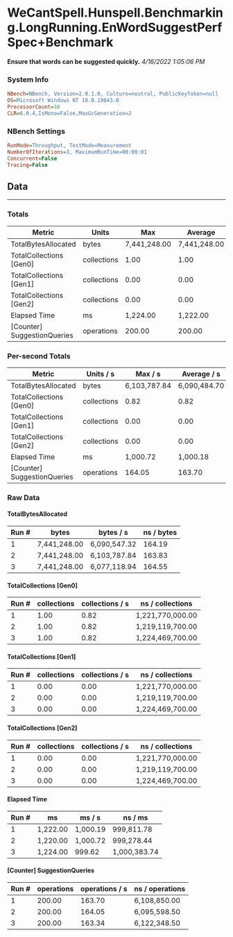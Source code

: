 ﻿# WeCantSpell.Hunspell.Benchmarking.LongRunning.EnWordSuggestPerfSpec+Benchmark
__Ensure that words can be suggested quickly.__
_4/16/2022 1:05:06 PM_
### System Info
```ini
NBench=NBench, Version=2.0.1.0, Culture=neutral, PublicKeyToken=null
OS=Microsoft Windows NT 10.0.19043.0
ProcessorCount=16
CLR=6.0.4,IsMono=False,MaxGcGeneration=2
```

### NBench Settings
```ini
RunMode=Throughput, TestMode=Measurement
NumberOfIterations=3, MaximumRunTime=00:00:01
Concurrent=False
Tracing=False
```

## Data
-------------------

### Totals
|          Metric |           Units |             Max |         Average |             Min |          StdDev |
|---------------- |---------------- |---------------- |---------------- |---------------- |---------------- |
|TotalBytesAllocated |           bytes |    7,441,248.00 |    7,441,248.00 |    7,441,248.00 |            0.00 |
|TotalCollections [Gen0] |     collections |            1.00 |            1.00 |            1.00 |            0.00 |
|TotalCollections [Gen1] |     collections |            0.00 |            0.00 |            0.00 |            0.00 |
|TotalCollections [Gen2] |     collections |            0.00 |            0.00 |            0.00 |            0.00 |
|    Elapsed Time |              ms |        1,224.00 |        1,222.00 |        1,220.00 |            2.00 |
|[Counter] SuggestionQueries |      operations |          200.00 |          200.00 |          200.00 |            0.00 |

### Per-second Totals
|          Metric |       Units / s |         Max / s |     Average / s |         Min / s |      StdDev / s |
|---------------- |---------------- |---------------- |---------------- |---------------- |---------------- |
|TotalBytesAllocated |           bytes |    6,103,787.84 |    6,090,484.70 |    6,077,118.94 |       13,334.56 |
|TotalCollections [Gen0] |     collections |            0.82 |            0.82 |            0.82 |            0.00 |
|TotalCollections [Gen1] |     collections |            0.00 |            0.00 |            0.00 |            0.00 |
|TotalCollections [Gen2] |     collections |            0.00 |            0.00 |            0.00 |            0.00 |
|    Elapsed Time |              ms |        1,000.72 |        1,000.18 |          999.62 |            0.55 |
|[Counter] SuggestionQueries |      operations |          164.05 |          163.70 |          163.34 |            0.36 |

### Raw Data
#### TotalBytesAllocated
|           Run # |           bytes |       bytes / s |      ns / bytes |
|---------------- |---------------- |---------------- |---------------- |
|               1 |    7,441,248.00 |    6,090,547.32 |          164.19 |
|               2 |    7,441,248.00 |    6,103,787.84 |          163.83 |
|               3 |    7,441,248.00 |    6,077,118.94 |          164.55 |

#### TotalCollections [Gen0]
|           Run # |     collections | collections / s |ns / collections |
|---------------- |---------------- |---------------- |---------------- |
|               1 |            1.00 |            0.82 |1,221,770,000.00 |
|               2 |            1.00 |            0.82 |1,219,119,700.00 |
|               3 |            1.00 |            0.82 |1,224,469,700.00 |

#### TotalCollections [Gen1]
|           Run # |     collections | collections / s |ns / collections |
|---------------- |---------------- |---------------- |---------------- |
|               1 |            0.00 |            0.00 |1,221,770,000.00 |
|               2 |            0.00 |            0.00 |1,219,119,700.00 |
|               3 |            0.00 |            0.00 |1,224,469,700.00 |

#### TotalCollections [Gen2]
|           Run # |     collections | collections / s |ns / collections |
|---------------- |---------------- |---------------- |---------------- |
|               1 |            0.00 |            0.00 |1,221,770,000.00 |
|               2 |            0.00 |            0.00 |1,219,119,700.00 |
|               3 |            0.00 |            0.00 |1,224,469,700.00 |

#### Elapsed Time
|           Run # |              ms |          ms / s |         ns / ms |
|---------------- |---------------- |---------------- |---------------- |
|               1 |        1,222.00 |        1,000.19 |      999,811.78 |
|               2 |        1,220.00 |        1,000.72 |      999,278.44 |
|               3 |        1,224.00 |          999.62 |    1,000,383.74 |

#### [Counter] SuggestionQueries
|           Run # |      operations |  operations / s | ns / operations |
|---------------- |---------------- |---------------- |---------------- |
|               1 |          200.00 |          163.70 |    6,108,850.00 |
|               2 |          200.00 |          164.05 |    6,095,598.50 |
|               3 |          200.00 |          163.34 |    6,122,348.50 |


